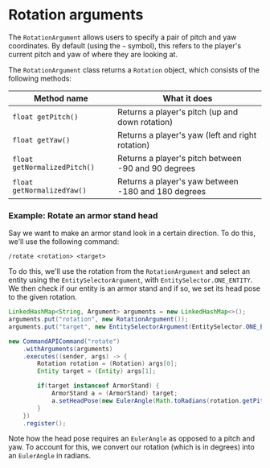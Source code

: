 # Rotation arguments

The `RotationArgument` allows users to specify a pair of pitch and yaw coordinates. By default (using the `~` symbol), this refers to the player's current pitch and yaw of where they are looking at.

The `RotationArgument` class returns a `Rotation` object, which consists of the following methods:

| Method name                  | What it does                                        |
| ---------------------------- | --------------------------------------------------- |
| `float getPitch()`           | Returns a player's pitch (up and down rotation)     |
| `float getYaw()`             | Returns a player's yaw (left and right rotation)    |
| `float getNormalizedPitch()` | Returns a player's pitch between -90 and 90 degrees |
| `float getNormalizedYaw()`   | Returns a player's yaw between -180 and 180 degrees |

<div class="example">

### Example: Rotate an armor stand head

Say we want to make an armor stand look in a certain direction. To do this, we'll use the following command:

```
/rotate <rotation> <target>
```

To do this, we'll use the rotation from the `RotationArgument` and select an entity using the `EntitySelectorArgument`, with `EntitySelector.ONE_ENTITY`. We then check if our entity is an armor stand and if so, we set its head pose to the given rotation.

```java
LinkedHashMap<String, Argument> arguments = new LinkedHashMap<>();
arguments.put("rotation", new RotationArgument());
arguments.put("target", new EntitySelectorArgument(EntitySelector.ONE_ENTITY));

new CommandAPICommand("rotate")
    .withArguments(arguments)
    .executes((sender, args) -> {
        Rotation rotation = (Rotation) args[0];
        Entity target = (Entity) args[1];

        if(target instanceof ArmorStand) {
            ArmorStand a = (ArmorStand) target;
            a.setHeadPose(new EulerAngle(Math.toRadians(rotation.getPitch()), Math.toRadians(rotation.getYaw() - 90), 0));
        }
    })
    .register();
```

Note how the head pose requires an `EulerAngle` as opposed to a pitch and yaw. To account for this, we convert our rotation (which is in degrees) into an `EulerAngle` in radians.

</div>
